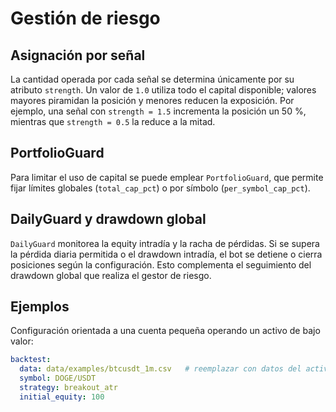 # Gestión de riesgo

## Asignación por señal

La cantidad operada por cada señal se determina únicamente por su atributo `strength`. Un valor de `1.0` utiliza todo el capital disponible; valores mayores piramidan la posición y menores reducen la exposición. Por ejemplo, una señal con `strength = 1.5` incrementa la posición un 50 %, mientras que `strength = 0.5` la reduce a la mitad.

## PortfolioGuard

Para limitar el uso de capital se puede emplear `PortfolioGuard`, que permite fijar límites globales (`total_cap_pct`) o por símbolo (`per_symbol_cap_pct`).

## DailyGuard y drawdown global

`DailyGuard` monitorea la equity intradía y la racha de pérdidas. Si se supera la pérdida diaria permitida o el drawdown intradía, el bot se detiene o cierra posiciones según la configuración. Esto complementa el seguimiento del drawdown global que realiza el gestor de riesgo.

## Ejemplos

Configuración orientada a una cuenta pequeña operando un activo de bajo valor:

```yaml
backtest:
  data: data/examples/btcusdt_1m.csv   # reemplazar con datos del activo elegido
  symbol: DOGE/USDT
  strategy: breakout_atr
  initial_equity: 100
```
